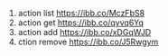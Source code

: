 1. action list https://ibb.co/MczFbS8
2. action get https://ibb.co/qyvq6Yq
3. action add https://ibb.co/xDGqWJD
4. ction remove https://ibb.co/J5Rwgym
